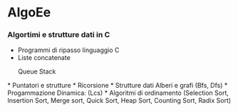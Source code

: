 # AlgoEe

<h3> Algortimi e strutture dati in C </h3>

* Programmi di ripasso linguaggio C
* Liste concatenate
<ol> Queue
Stack</ol>
* Puntatori e strutture
* Ricorsione
* Strutture dati Alberi e grafi (Bfs, Dfs)
* Progammazione Dinamica: (Lcs)
* Algoritmi di ordinamento (Selection Sort, Insertion Sort, Merge sort, Quick Sort, Heap Sort, Counting Sort, Radix Sort)
